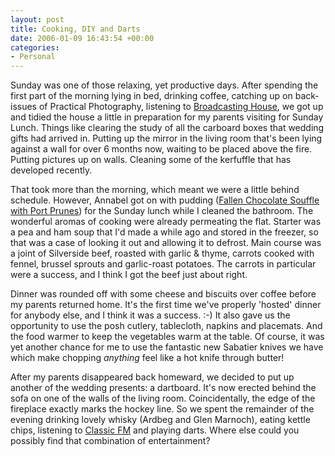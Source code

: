 ```yaml
---
layout: post
title: Cooking, DIY and Darts
date: 2006-01-09 16:43:54 +00:00
categories:
- Personal
---
```

Sunday was one of those relaxing, yet productive days.  After spending the first part of the morning lying in bed, drinking coffee, catching up on back-issues of Practical Photography, listening to [Broadcasting House](http://www.bbc.co.uk/radio4/news/bh/), we got up and tidied the house a little in preparation for my parents visiting for Sunday Lunch.  Things like clearing the study of all the carboard boxes that wedding gifts had arrived in.  Putting up the mirror in the living room that's been lying against a wall for over 6 months now, waiting to be placed above the fire.  Putting pictures up on walls.  Cleaning some of the kerfuffle that has developed recently.

That took more than the morning, which meant we were a little behind schedule.  However, Annabel got on with pudding ([Fallen Chocolate Souffle with Port Prunes](http://www.deliaonline.com/recipes/fallen-chocolate-souffle-with-armagnac-prunes,1195,RC.html)) for the Sunday lunch while I cleaned the bathroom.  The wonderful aromas of cooking were already permeating the flat.  Starter was a pea and ham soup that I'd made a while ago and stored in the freezer, so that was a case of looking it out and allowing it to defrost.  Main course was a joint of Silverside beef, roasted with garlic &amp; thyme, carrots cooked with fennel, brussel sprouts and garlic-roast potatoes.  The carrots in particular were a success, and I think I got the beef just about right.

Dinner was rounded off with some cheese and biscuits over coffee before my parents returned home.  It's the first time we've properly 'hosted' dinner for anybody else, and I think it was a success. :-)  It also gave us the opportunity to use the posh cutlery, tablecloth, napkins and placemats.  And the food warmer to keep the vegetables warm at the table.  Of course, it was yet another chance for me to use the fantastic new Sabatier knives we have which make chopping <em>anything</em> feel like a hot knife through butter!

After my parents disappeared back homeward, we decided to put up another of the wedding presents: a dartboard.  It's now erected behind the sofa on one of the walls of the living room.  Coincidentally, the edge of the fireplace exactly marks the hockey line.  So we spent the remainder of the evening drinking lovely whisky (Ardbeg and Glen Marnoch), eating kettle chips, listening to [Classic FM](http://www.classicfm.com/) and playing darts.  Where else could you possibly find that combination of entertainment?
